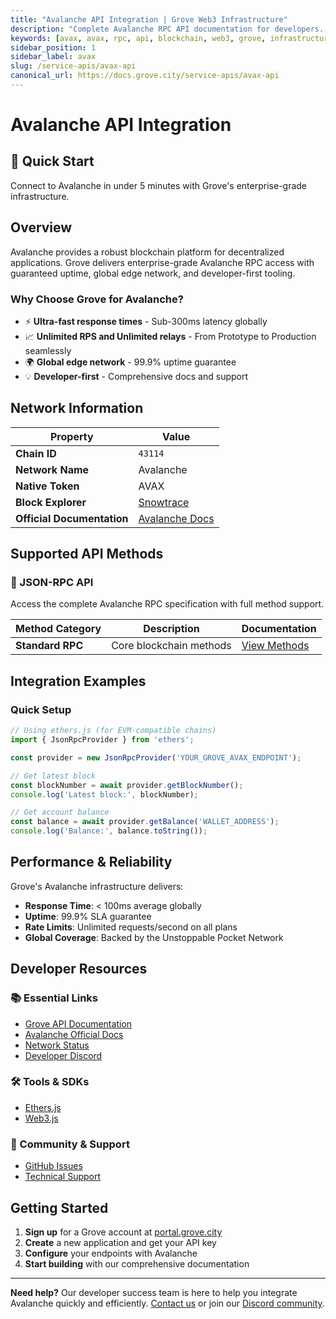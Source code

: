 ```yaml
---
title: "Avalanche API Integration | Grove Web3 Infrastructure"
description: "Complete Avalanche RPC API documentation for developers. Fast, reliable Avalanche blockchain access with Grove's enterprise infrastructure. Get started in minutes."
keywords: [avax, avax, rpc, api, blockchain, web3, grove, infrastructure, developers, integration]
sidebar_position: 1
sidebar_label: avax
slug: /service-apis/avax-api
canonical_url: https://docs.grove.city/service-apis/avax-api
---
```


# Avalanche API Integration

<div style={{background: "linear-gradient(135deg, #e84142 0%, #662d91 100%)", color: "white", padding: "1.5rem", borderRadius: "8px", margin: "1rem 0"}}>
  <h2 style={{color: "white", marginTop: 0}}>🚀 Quick Start</h2>
  <p style={{marginBottom: 0, fontSize: "1.1rem"}}>Connect to Avalanche in under 5 minutes with Grove's enterprise-grade infrastructure.</p>
</div>

## Overview

Avalanche provides a robust blockchain platform for decentralized applications. Grove delivers enterprise-grade Avalanche RPC access with guaranteed uptime, global edge network, and developer-first tooling.

### Why Choose Grove for Avalanche?

- ⚡ **Ultra-fast response times** - Sub-300ms latency globally
- 📈 **Unlimited RPS and Unlimited relays** - From Prototype to Production seamlessly
- 🌍 **Global edge network** - 99.9% uptime guarantee
- 💡 **Developer-first** - Comprehensive docs and support

## Network Information

| Property | Value |
|----------|-------|
| **Chain ID** | `43114` |
| **Network Name** | Avalanche |
| **Native Token** | AVAX |
| **Block Explorer** | [Snowtrace](https://snowtrace.io) |
| **Official Documentation** | [Avalanche Docs](https://docs.avax.network/) |

## Supported API Methods

### 🔌 JSON-RPC API
Access the complete Avalanche RPC specification with full method support.

| Method Category | Description | Documentation |
|-----------------|-------------|---------------|
| **Standard RPC** | Core blockchain methods | [View Methods](../grove-api/api-definition/definition#json-rpc-supported-methods) |

## Integration Examples

### Quick Setup

```javascript
// Using ethers.js (for EVM-compatible chains)
import { JsonRpcProvider } from 'ethers';

const provider = new JsonRpcProvider('YOUR_GROVE_AVAX_ENDPOINT');

// Get latest block
const blockNumber = await provider.getBlockNumber();
console.log('Latest block:', blockNumber);

// Get account balance
const balance = await provider.getBalance('WALLET_ADDRESS');
console.log('Balance:', balance.toString());
```

## Performance & Reliability

Grove's Avalanche infrastructure delivers:

- **Response Time**: < 100ms average globally
- **Uptime**: 99.9% SLA guarantee  
- **Rate Limits**: Unlimited requests/second on all plans
- **Global Coverage**: Backed by the Unstoppable Pocket Network

## Developer Resources

### 📚 Essential Links
- [Grove API Documentation](../grove-api/overview/grove-api)
- [Avalanche Official Docs](https://docs.avax.network/)
- [Network Status](https://status.grove.city)
- [Developer Discord](https://discord.gg/build-with-grove)

### 🛠️ Tools & SDKs
- [Ethers.js](https://docs.ethers.io/)
- [Web3.js](https://web3js.readthedocs.io/)

### 💬 Community & Support
- [GitHub Issues](https://github.com/buildwithgrove/path)  
- [Technical Support](https://discord.com/channels/824324475256438814/1150805396085293106)

## Getting Started

1. **Sign up** for a Grove account at [portal.grove.city](https://portal.grove.city)
2. **Create** a new application and get your API key
3. **Configure** your endpoints with Avalanche
4. **Start building** with our comprehensive documentation

---

<div style={{background: "#f8f9fa", padding: "1rem", borderLeft: "4px solid #007bff", margin: "1rem 0"}}>
  <strong>Need help?</strong> Our developer success team is here to help you integrate Avalanche quickly and efficiently. <a href="mailto:portal@grove.city">Contact us</a> or join our <a href="https://discord.gg/build-with-grove">Discord community</a>.
</div>
